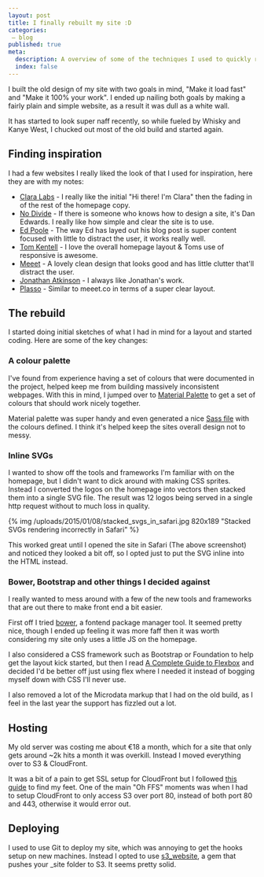 ```yaml
---
layout: post
title: I finally rebuilt my site :D
categories:
 – blog
published: true
meta:
  description: A overview of some of the techniques I used to quickly rebuild my site
  index: false
---
```


I built the old design of my site with two goals in mind, "Make it load fast" and "Make it 100% your work". I ended up nailing both goals by making a fairly plain and simple website, as a result it was dull as a white wall.

It has started to look super naff recently, so while fueled by Whisky and Kanye West, I chucked out most of the old build and started again.

## Finding inspiration

I had a few websites I really liked the look of that I used for inspiration, here they are with my notes:

* [Clara Labs](https://claralabs.com) - I really like the initial "Hi there! I'm Clara" then the fading in of the rest of the homepage copy. 
* [No Divide](http://nodivide.us/) - If there is someone who knows how to design a site, it's Dan Edwards. I really like how simple and clear the site is to use. 
* [Ed Poole](http://edpoole.me/articles/pubhack2/) - The way Ed has layed out his blog post is super content focused with little to distract the user, it works really well. 
* [Tom Kentell](http://tomkentell.me/) - I love the overall homepage layout & Toms use of responsive is awesome.
* [Meeet](http://meeet.co/) - A lovely clean design that looks good and has little clutter that'll distract the user.
* [Jonathan Atkinson](http://themeforest.net/user/jonathan01/portfolio) - I always like Jonathan's work.
* [Plasso](https://plasso.co/) - Similar to meeet.co in terms of a super clear layout.

## The rebuild

I started doing initial sketches of what I had in mind for a layout and started coding. Here are some of the key changes: 

### A colour palette

I've found from experience having a set of colours that were documented in the project, helped keep me from building massively inconsistent webpages. With this in mind, I jumped over to [Material Palette](http://www.materialpalette.com/) to get a set of colours that should work nicely together. 

Material palette was super handy and even generated a nice [Sass file](https://github.com/MikeRogers0/MikeRogersIO/blob/2015-epic/css/layout/_palette.scss) with the colours defined. I think it's helped keep the sites overall design not to messy.

### Inline SVGs

I wanted to show off the tools and frameworks I'm familiar with on the homepage, but I didn't want to dick around with making CSS sprites. Instead I converted the logos on the homepage into vectors then stacked them into a single SVG file. The result was 12 logos being served in a single http request without to much loss in quality. 

{% img /uploads/2015/01/08/stacked_svgs_in_safari.jpg 820x189 "Stacked SVGs rendering incorrectly in Safari" %}

This worked great until I opened the site in Safari (The above screenshot) and noticed they looked a bit off, so I opted just to put the SVG inline into the HTML instead.

### Bower, Bootstrap and other things I decided against

I really wanted to mess around with a few of the new tools and frameworks that are out there to make front end a bit easier.

First off I tried [bower](http://bower.io/), a fontend package manager tool. It seemed pretty nice, though I ended up feeling it was more faff then it was worth considering my site only uses a little JS on the homepage. 

I also considered a CSS framework such as Bootstrap or Foundation to help get the layout kick started, but then I read [A Complete Guide to Flexbox](http://css-tricks.com/snippets/css/a-guide-to-flexbox/) and decided I'd be better off just using flex where I needed it instead of bogging myself down with CSS I'll never use.

I also removed a lot of the Microdata markup that I had on the old build, as I feel in the last year the support has fizzled out a lot.

## Hosting

My old server was costing me about €18 a month, which for a site that only gets around ~2k hits a month it was overkill. Instead I moved everything over to S3 & CloudFront. 

It was a bit of a pain to get SSL setup for CloudFront but I followed [this guide](https://bryce.fisher-fleig.org/blog/setting-up-ssl-on-aws-cloudfront-and-s3/) to find my feet. One of the main "Oh FFS" moments was when I had to setup CloudFront to only access S3 over port 80, instead of both port 80 and 443, otherwise it would error out.

## Deploying

I used to use Git to deploy my site, which was annoying to get the hooks setup on new machines. Instead I opted to use [s3_website](https://github.com/laurilehmijoki/s3_website), a gem that pushes your _site folder to S3. It seems pretty solid.
